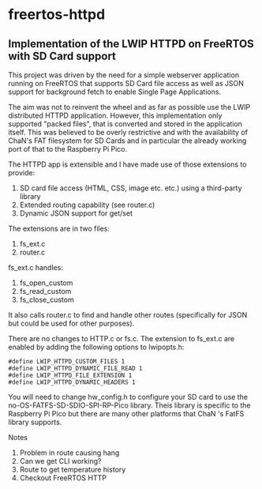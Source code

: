 # freertos-httpd

## Implementation of the LWIP HTTPD on FreeRTOS with SD Card support

This project was driven by the need for a simple webserver application running on FreeRTOS that supports 
SD Card file access as well as JSON support for background fetch to enable Single Page Applications. 

The aim was not to reinvent the wheel and as far as possible use the LWIP distributed HTTPD application. However, this implementation only supported "packed files", that is converted and stored in the application itself. This was believed to be overly restrictive and with the availability of ChaN's FAT filesystem for SD Cards and in particular the already working port of that to the Raspberry Pi Pico.

The HTTPD app is extensible and I have made use of those extensions to provide:

1. SD card file access (HTML, CSS, image etc. etc.) using a third-party library
2. Extended routing capability (see router.c)
3. Dynamic JSON support for get/set 

The extensions are in two files:

1. fs_ext.c
2. router.c


fs_ext.c handles:

1. fs_open_custom
2. fs_read_custom
3. fs_close_custom

It also calls router.c to find and handle other routes (specifically for JSON but could be used for other purposes).

There are no changes to HTTP.c or fs.c. The extension to fs_ext.c are enabled by adding the following options
to lwipopts.h:

    #define LWIP_HTTPD_CUSTOM_FILES 1
    #define LWIP_HTTPD_DYNAMIC_FILE_READ 1
    #define LWIP_HTTPD_FILE_EXTENSION 1
    #define LWIP_HTTPD_DYNAMIC_HEADERS 1

You will need to change hw_config.h to configure your SD card to use the no-OS-FATFS-SD-SDIO-SPI-RP-Pico library.  Theis library is specific to the Raspberry Pi Pico but there are many other platforms that ChaN 's FatFS library supports.


Notes

1. Problem in route causing hang
2. Can we get CLI working?
3. Route to get temperature history
4. Checkout FreeRTOS HTTP


